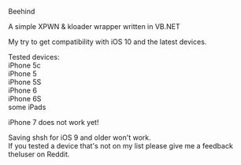 Beehind

A simple XPWN & kloader wrapper written in VB.NET


My try to get compatibility with iOS 10 and the latest devices.


Tested devices:<br>
iPhone 5c<br>
iPhone 5<br>
iPhone 5S<br>
iPhone 6<br>
iPhone 6S<br>
some iPads<br>

iPhone 7 does not work yet!<br>

Saving shsh for iOS 9 and older won't work.<br>
If you tested a device that's not on my list please give me a feedback theIuser on Reddit.
